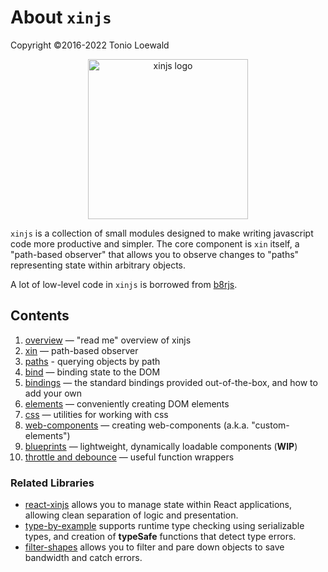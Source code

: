 # About `xinjs`

Copyright ©2016-2022 Tonio Loewald

<div style="text-align: center">
  <a href="https://xinjs.net">
    <img style="width: 256px; max-width: 80%" alt="xinjs logo" src="https://xinjs.net/xinjs-logo.svg">
  </a>
</div>

`xinjs` is a collection of small modules designed to make writing javascript
code more productive and simpler. The core component is `xin` itself, a
"path-based observer" that allows you to observe changes to "paths" representing
state within arbitrary objects.

A lot of low-level code in `xinjs` is borrowed from [b8rjs](https://b8rjs.com).

## Contents

1. [overview](../README.md) — "read me" overview of xinjs
2. [xin](xin.md) — path-based observer
3. [paths](by-path.md) - querying objects by path
4. [bind](bind.md) — binding state to the DOM
5. [bindings](bindings.md) — the standard bindings provided out-of-the-box, and how to add your own
6. [elements](elements.md) — conveniently creating DOM elements
7. [css](css.md) — utilities for working with css
8. [web-components](web-components.md) — creating web-components (a.k.a. "custom-elements")
9. [blueprints](blueprints.md) — lightweight, dynamically loadable components (**WIP**)
10. [throttle and debounce](throttle.md) — useful function wrappers

### Related Libraries
- [react-xinjs](https://www.npmjs.com/package/react-xinjs) allows you to manage state within
  React applications, allowing clean separation of logic and presentation.
- [type-by-example](https://www.npmjs.com/package/type-by-example) supports runtime type
  checking using serializable types, and creation of **typeSafe** functions that detect
  type errors.
- [filter-shapes](https://www.npmjs.com/package/filter-shapes) allows you to filter and 
  pare down objects to save bandwidth and catch errors.
